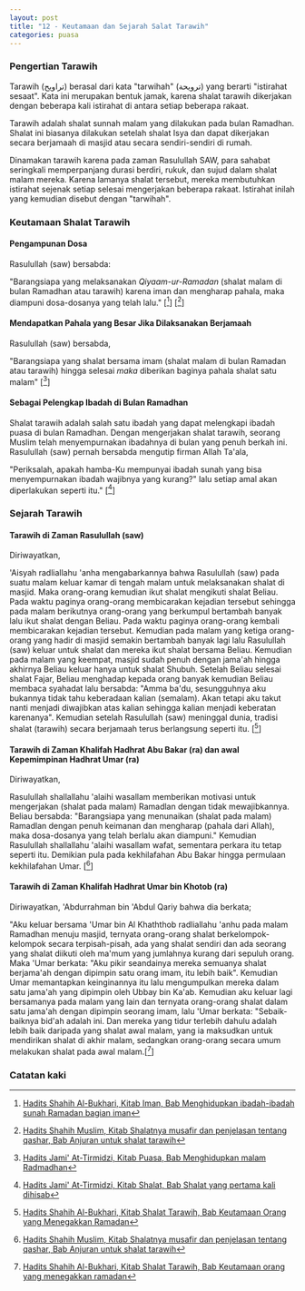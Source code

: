 ```yaml
---
layout: post
title: "12 - Keutamaan dan Sejarah Salat Tarawih"
categories: puasa
---
```


### Pengertian Tarawih

Tarawih (تراويح) berasal dari kata "tarwihah" (ترويحة) yang berarti "istirahat sesaat". Kata ini merupakan bentuk jamak, karena shalat tarawih dikerjakan dengan beberapa kali istirahat di antara setiap beberapa rakaat.

Tarawih adalah shalat sunnah malam yang dilakukan pada bulan Ramadhan. Shalat ini biasanya dilakukan setelah shalat Isya dan dapat dikerjakan secara berjamaah di masjid atau secara sendiri-sendiri di rumah.

Dinamakan tarawih karena pada zaman Rasulullah SAW, para sahabat seringkali memperpanjang durasi berdiri, rukuk, dan sujud dalam shalat malam mereka. Karena lamanya shalat tersebut, mereka membutuhkan istirahat sejenak setiap selesai mengerjakan beberapa rakaat. Istirahat inilah yang kemudian disebut dengan "tarwihah".

### Keutamaan Shalat Tarawih

#### Pengampunan Dosa

Rasulullah (saw) bersabda:

"Barangsiapa yang melaksanakan *Qiyaam-ur-Ramadan* (shalat malam di bulan Ramadhan atau tarawih) karena iman dan mengharap pahala, maka diampuni dosa-dosanya yang telah lalu." [[^23777e50-cb03-4b43-a2b6-8cc8fe73ab00]] [[^81c8ed0b-1f5f-421e-84ae-46bc87aaa399]]

[^23777e50-cb03-4b43-a2b6-8cc8fe73ab00]: [Hadits Shahih Al-Bukhari, Kitab Iman, Bab Menghidupkan ibadah-ibadah sunah Ramadan bagian iman](/referensi/23777e50-cb03-4b43-a2b6-8cc8fe73ab00.html)

[^81c8ed0b-1f5f-421e-84ae-46bc87aaa399]: [Hadits Shahih Muslim, Kitab Shalatnya musafir dan penjelasan tentang qashar, Bab Anjuran untuk shalat tarawih](/referensi/81c8ed0b-1f5f-421e-84ae-46bc87aaa399.html)

#### Mendapatkan Pahala yang Besar Jika Dilaksanakan Berjamaah

Rasulullah (saw) bersabda,

"Barangsiapa yang shalat bersama imam (shalat malam di bulan Ramadan atau tarawih) hingga selesai *maka* diberikan baginya pahala shalat satu malam" [[^f64ecf0c-d837-4bb6-b58f-c4e8c8b6bf82]]

[^f64ecf0c-d837-4bb6-b58f-c4e8c8b6bf82]: [Hadits Jami' At-Tirmidzi, Kitab Puasa, Bab Menghidupkan malam Radmadhan](/referensi/f64ecf0c-d837-4bb6-b58f-c4e8c8b6bf82.html)

#### Sebagai Pelengkap Ibadah di Bulan Ramadhan

Shalat tarawih adalah salah satu ibadah yang dapat melengkapi ibadah puasa di bulan Ramadhan. Dengan mengerjakan shalat tarawih, seorang Muslim telah menyempurnakan ibadahnya di bulan yang penuh berkah ini. Rasulullah (saw) pernah bersabda mengutip firman Allah Ta'ala,

"Periksalah, apakah hamba-Ku mempunyai ibadah sunah yang bisa menyempurnakan ibadah wajibnya yang kurang?" lalu setiap amal akan diperlakukan seperti itu." [[^a2d7a461-b489-4060-9c4c-94e54abd450d]]

[^a2d7a461-b489-4060-9c4c-94e54abd450d]: [Hadits Jami' At-Tirmidzi, Kitab Shalat, Bab Shalat yang pertama kali dihisab](/referensi/a2d7a461-b489-4060-9c4c-94e54abd450d.html)

### Sejarah Tarawih

#### Tarawih di Zaman Rasulullah (saw)

Diriwayatkan,

'Aisyah radliallahu 'anha mengabarkannya bahwa Rasulullah (saw) pada suatu malam keluar kamar di tengah malam untuk melaksanakan shalat di masjid. Maka orang-orang kemudian ikut shalat mengikuti shalat Beliau. Pada waktu paginya orang-orang membicarakan kejadian tersebut sehingga pada malam berikutnya orang-orang yang berkumpul bertambah banyak lalu ikut shalat dengan Beliau. Pada waktu paginya orang-orang kembali membicarakan kejadian tersebut. Kemudian pada malam yang ketiga orang-orang yang hadir di masjid semakin bertambah banyak lagi lalu Rasulullah (saw) keluar untuk shalat dan mereka ikut shalat bersama Beliau. Kemudian pada malam yang keempat, masjid sudah penuh dengan jama'ah hingga akhirnya Beliau keluar hanya untuk shalat Shubuh. Setelah Beliau selesai shalat Fajar, Beliau menghadap kepada orang banyak kemudian Beliau membaca syahadat lalu bersabda: "Amma ba'du, sesungguhnya aku bukannya tidak tahu keberadaan kalian (semalam). Akan tetapi aku takut nanti menjadi diwajibkan atas kalian sehingga kalian menjadi keberatan karenanya". Kemudian setelah Rasulullah (saw) meninggal dunia, tradisi shalat (tarawih) secara berjamaah terus berlangsung seperti itu. [[^f4fd7906-64d5-4566-8771-2699b51c8a1f]]

[^f4fd7906-64d5-4566-8771-2699b51c8a1f]: [Hadits Shahih Al-Bukhari, Kitab Shalat Tarawih, Bab Keutamaan Orang yang Menegakkan Ramadan](/referensi/f4fd7906-64d5-4566-8771-2699b51c8a1f.html)

#### Tarawih di Zaman Khalifah Hadhrat Abu Bakar (ra) dan awal Kepemimpinan Hadhrat Umar (ra)

Diriwayatkan,

Rasulullah shallallahu 'alaihi wasallam memberikan motivasi untuk mengerjakan (shalat pada malam) Ramadlan dengan tidak mewajibkannya. Beliau bersabda: "Barangsiapa yang menunaikan (shalat pada malam) Ramadlan dengan penuh keimanan dan mengharap (pahala dari Allah), maka dosa-dosanya yang telah berlalu akan diampuni." Kemudian Rasulullah shallallahu 'alaihi wasallam wafat, sementara perkara itu tetap seperti itu. Demikian pula pada kekhilafahan Abu Bakar hingga permulaan kekhilafahan Umar. [[^aae0e915-cfb5-4a4b-98af-8cc8107986d9]]

[^aae0e915-cfb5-4a4b-98af-8cc8107986d9]: [Hadits Shahih Muslim, Kitab Shalatnya musafir dan penjelasan tentang qashar, Bab Anjuran untuk shalat tarawih](/referensi/aae0e915-cfb5-4a4b-98af-8cc8107986d9.html)

#### Tarawih di Zaman Khalifah Hadhrat Umar bin Khotob (ra)

Diriwayatkan, 'Abdurrahman bin 'Abdul Qariy bahwa dia berkata; 

"Aku keluar bersama 'Umar bin Al Khaththob radliallahu 'anhu pada malam Ramadhan menuju masjid, ternyata orang-orang shalat berkelompok-kelompok secara terpisah-pisah, ada yang shalat sendiri dan ada seorang yang shalat diikuti oleh ma'mum yang jumlahnya kurang dari sepuluh orang. Maka 'Umar berkata: "Aku pikir seandainya mereka semuanya shalat berjama'ah dengan dipimpin satu orang imam, itu lebih baik". Kemudian Umar memantapkan keinginannya itu lalu mengumpulkan mereka dalam satu jama'ah yang dipimpin oleh Ubbay bin Ka'ab. Kemudian aku keluar lagi bersamanya pada malam yang lain dan ternyata orang-orang shalat dalam satu jama'ah dengan dipimpin seorang imam, lalu 'Umar berkata: "Sebaik-baiknya bid'ah adalah ini. Dan mereka yang tidur terlebih dahulu adalah lebih baik daripada yang shalat awal malam, yang ia maksudkan untuk mendirikan shalat di akhir malam, sedangkan orang-orang secara umum melakukan shalat pada awal malam.[[^1843b913-5bc7-46f2-a26e-c1c40251114a]]

[^1843b913-5bc7-46f2-a26e-c1c40251114a]: [Hadits Shahih Al-Bukhari, Kitab Shalat Tarawih, Bab Keutamaan orang yang menegakkan ramadan](/referensi/1843b913-5bc7-46f2-a26e-c1c40251114a.html)

### Catatan kaki